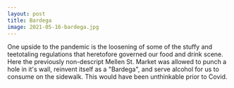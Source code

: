 ```yaml
---
layout: post
title: Bardega
image: 2021-05-16-bardega.jpg
---
```


One upside to the pandemic is the loosening of some of the stuffy and teetotaling regulations that heretofore 
governed our food and drink scene. Here the previously non-descript Mellen St. Market was allowed to punch a hole 
in it's wall, reinvent itself as a "Bardega", and serve alcohol for us to consume on the sidewalk. This would have been 
unthinkable prior to Covid. 


